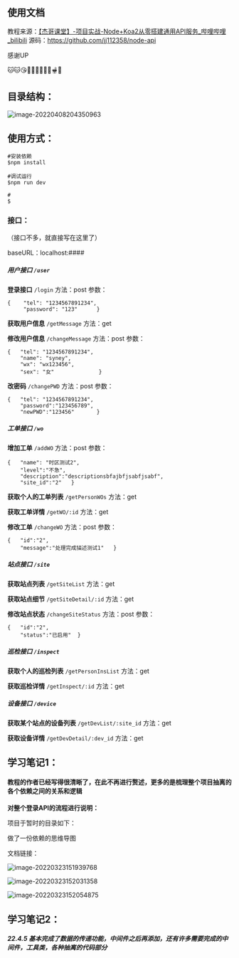 ## 使用文档

教程来源：[【杰哥课堂】-项目实战-Node+Koa2从零搭建通用API服务_哔哩哔哩_bilibili](https://www.bilibili.com/video/BV13A411w79h?p=3)
源码：https://github.com/jj112358/node-api

感谢UP

🐱🐱😘🍘🍙🦪🍚🥮🍥🫕🥧



## 目录结构：

![image-20220408204350963](C:\Users\aafz\AppData\Roaming\Typora\typora-user-images\image-20220408204350963.png)

## 使用方式：

```
#安装依赖
$npm install

#调试运行
$npm run dev

#
$
```



### 接口：
（接口不多，就直接写在这里了）

baseURL：localhost:####



##### 用户接口    `/user`

**登录接口**
`/login`
方法：post
参数：

```
{    "tel": "1234567891234",
     "password": "123"		}
```

**获取用户信息**
`/getMessage`
方法：get

**修改用户信息**
`/changeMessage`
方法：post
参数：

```
{   "tel": "1234567891234",
    "name": "syney",
    "wx": "wx123456",
    "sex": "女"				}
```

**改密码**
`/changePWD`
方法：post
参数：
```
{   "tel": "1234567891234",
    "password":"123456789",
    "newPWD":"123456"		}
```



##### 工单接口   `/wo`

**增加工单**
`/addWO`
方法：post
参数：

```
{   "name": "时区测试2",
    "level":"不急",
 	"description":"descriptionsbfajbfjsabfjsabf",
    "site_id":"2"	}
```

**获取个人的工单列表**
`/getPersonWOs`
方法：get

**获取工单详情**
`/getWO/:id`
方法：get

**修改工单**
`/changeWO`
方法：post
参数：

```
{   "id":"2",
    "message":"处理完成描述测试1"	}
```



##### 站点接口  `/site`

**获取站点列表**
`/getSiteList`
方法：get

**获取站点细节**
`/getSiteDetail/:id`
方法：get

**修改站点状态**
`/changeSiteStatus`
方法：post
参数：
```
{   "id":"2",
    "status":"已启用"	}
```



##### 巡检接口	`/inspect`

**获取个人的巡检列表**
`/getPersonInsList`
方法：get

**获取巡检详情**
`/getInspect/:id`
方法：get



##### 设备接口	`/device`

**获取某个站点的设备列表**
`/getDevList/:site_id`
方法：get

**获取设备详情**
`/getDevDetail/:dev_id`
方法：get




## 学习笔记1：

#### 教程的作者已经写得很清晰了，在此不再进行赘述，更多的是梳理整个项目抽离的各个依赖之间的关系和逻辑

**对整个登录API的流程进行说明：**

项目于暂时的目录如下：

做了一份依赖的思维导图

文档链接：

![image-20220323151939768](C:\Users\aafz\AppData\Roaming\Typora\typora-user-images\image-20220323151939768.png)

![image-20220323152031358](C:\Users\aafz\AppData\Roaming\Typora\typora-user-images\image-20220323152031358.png)

![image-20220323152054875](C:\Users\aafz\AppData\Roaming\Typora\typora-user-images\image-20220323152054875.png)



## 学习笔记2：

##### 22.4.5	基本完成了数据的传递功能，中间件之后再添加，还有许多需要完成的中间件，工具类，各种抽离的代码部分
